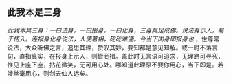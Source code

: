 ## 此我本是三身

*此我本具三身：一曰法身，一曰报身，一曰化身，三身具足成佛。说法身示人，易于悟入。连报身化身说法，人便著相，矻矻难通。今当下肉身即报身也* ，世尊常说法，大众听佛之言，追思其理，赞叹其妙，要知都是意见知解。或一时不落言句，直指真实，在报身上示人，则皆罔措。盖此时无言语可追求，无理路可寻究，惟见上座下座，拈花微笑，无可用心处。哪知道此理原不要你用心，当下即是。若涉丝毫用心，则剑去仙人远矣。
